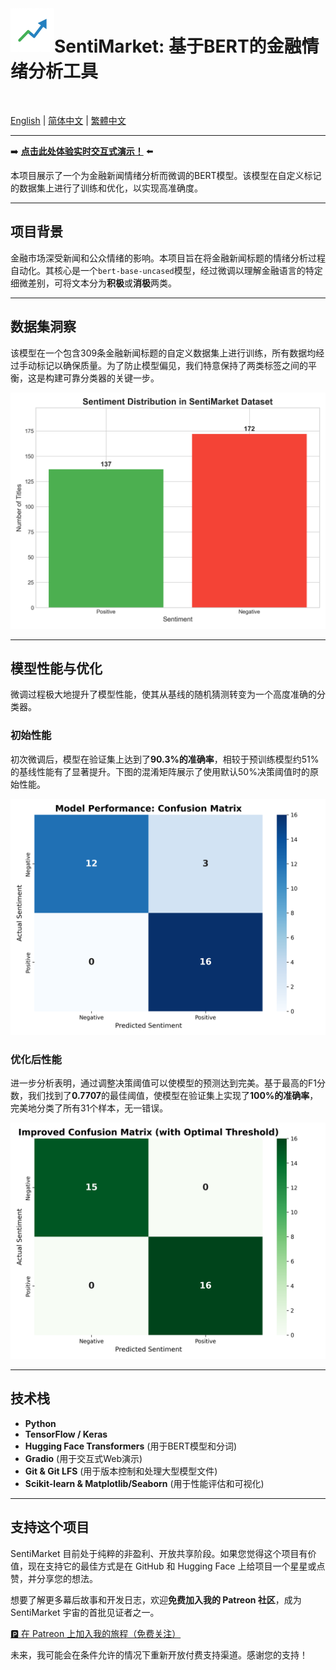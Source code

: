 <img src="graphs/sentimarket_logo.png" alt="SentiMarket Logo" width="70" align="left">

# SentiMarket: 基于BERT的金融情绪分析工具
<br>

[English](README.md) | [简体中文](README_zh-CN.md) | [繁體中文](README_zh-HK.md)

---

➡️ **[点击此处体验实时交互式演示！](https://huggingface.co/spaces/charlieskyward/SentiMarket)** ⬅️

本项目展示了一个为金融新闻情绪分析而微调的BERT模型。该模型在自定义标记的数据集上进行了训练和优化，以实现高准确度。

---

## 项目背景

金融市场深受新闻和公众情绪的影响。本项目旨在将金融新闻标题的情绪分析过程自动化。其核心是一个`bert-base-uncased`模型，经过微调以理解金融语言的特定细微差别，可将文本分为**积极**或**消极**两类。

---

## 数据集洞察

该模型在一个包含309条金融新闻标题的自定义数据集上进行训练，所有数据均经过手动标记以确保质量。为了防止模型偏见，我们特意保持了两类标签之间的平衡，这是构建可靠分类器的关键一步。

![数据集分布图](graphs/sentiment_distribution.png)

---

## 模型性能与优化

微调过程极大地提升了模型性能，使其从基线的随机猜测转变为一个高度准确的分类器。

### 初始性能
初次微调后，模型在验证集上达到了**90.3%的准确率**，相较于预训练模型约51%的基线性能有了显著提升。下图的混淆矩阵展示了使用默认50%决策阈值时的原始性能。

![初始混淆矩阵](graphs/confusion_matrix.png)

### 优化后性能
进一步分析表明，通过调整决策阈值可以使模型的预测达到完美。基于最高的F1分数，我们找到了**0.7707**的最佳阈值，使模型在验证集上实现了**100%的准确率**，完美地分类了所有31个样本，无一错误。

![优化后的混淆矩阵](graphs/improved_confusion_matrix.png)

---

## 技术栈

* **Python**
* **TensorFlow / Keras**
* **Hugging Face Transformers** (用于BERT模型和分词)
* **Gradio** (用于交互式Web演示)
* **Git & Git LFS** (用于版本控制和处理大型模型文件)
* **Scikit-learn & Matplotlib/Seaborn** (用于性能评估和可视化)

---

## 支持这个项目

SentiMarket 目前处于纯粹的非盈利、开放共享阶段。如果您觉得这个项目有价值，现在支持它的最佳方式是在 GitHub 和 Hugging Face 上给项目一个星星或点赞，并分享您的想法。

想要了解更多幕后故事和开发日志，欢迎**免费加入我的 Patreon 社区**，成为 SentiMarket 宇宙的首批见证者之一。

[🅿️ 在 Patreon 上加入我的旅程（免费关注）](https://www.patreon.com/CharlieSkyward)

未来，我可能会在条件允许的情况下重新开放付费支持渠道。感谢您的支持！
